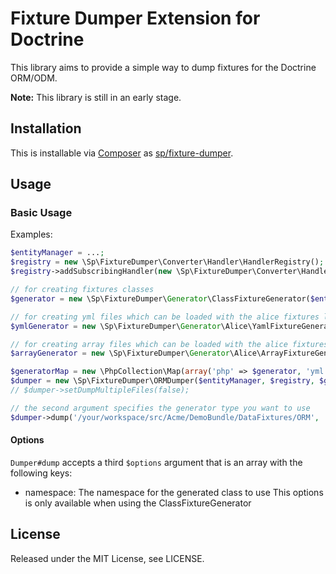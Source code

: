 # Fixture Dumper Extension for Doctrine

This library aims to provide a simple way to dump fixtures for the Doctrine ORM/ODM.

**Note:** This library is still in an early stage.

## Installation ##

This is installable via [Composer](https://getcomposer.org/) as [sp/fixture-dumper](https://packagist.org/packages/sp/fixture-dumper).

## Usage ##

### Basic Usage ###

Examples:

```php
$entityManager = ...;
$registry = new \Sp\FixtureDumper\Converter\Handler\HandlerRegistry();
$registry->addSubscribingHandler(new \Sp\FixtureDumper\Converter\Handler\DateHandler());

// for creating fixtures classes
$generator = new \Sp\FixtureDumper\Generator\ClassFixtureGenerator($entityManager, new ClassNamingStrategy());

// for creating yml files which can be loaded with the alice fixtures library
$ymlGenerator = new \Sp\FixtureDumper\Generator\Alice\YamlFixtureGenerator($entityManager, new DefaultNamingStrategy());

// for creating array files which can be loaded with the alice fixtures library
$arrayGenerator = new \Sp\FixtureDumper\Generator\Alice\ArrayFixtureGenerator($entityManager, new DefaultNamingStrategy());

$generatorMap = new \PhpCollection\Map(array('php' => $generator, 'yml' => $ymlGenerator, 'array' => $arrayGenerator);
$dumper = new \Sp\FixtureDumper\ORMDumper($entityManager, $registry, $generatorMap));
// $dumper->setDumpMultipleFiles(false);

// the second argument specifies the generator type you want to use
$dumper->dump('/your/workspace/src/Acme/DemoBundle/DataFixtures/ORM', 'array');
```

#### Options

`Dumper#dump` accepts a third `$options` argument that is an array
with the following keys:

- namespace: The namespace for the generated class to use
  This options is only available when using the ClassFixtureGenerator

## License ##

Released under the MIT License, see LICENSE.
